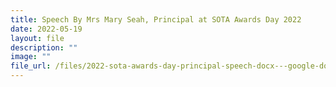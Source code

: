 ```yaml
---
title: Speech By Mrs Mary Seah, Principal at SOTA Awards Day 2022
date: 2022-05-19
layout: file
description: ""
image: ""
file_url: /files/2022-sota-awards-day-principal-speech-docx---google-docs.pdf
---
```

